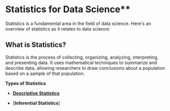 # Statistics for Data Science**

Statistics is a fundamental area in the field of data science. Here\'s
an overview of statistics as it relates to data science:

## What is Statistics?

Statistics is the process of collecting, organizing, analyzing,
interpreting, and presenting data. It uses mathematical techniques to
summarize and describe data, allowing researchers to draw conclusions
about a population based on a sample of that population.

**Types of Statistics**

- [**Descriptive Statistics**](https://github.com/ankita1408/Before-ML/blob/main/Statistics%20for%20Data%20Science/2.md)

- [**Inferential Statistics**]